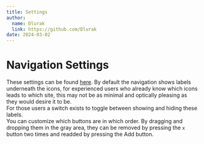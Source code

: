 ```yaml
---
title: Settings
author:
  name: Dlurak
  link: https://github.com/Dlurak
date: 2024-03-02
---
```


# Navigation Settings

These settings can be found [here](/settings/preferences). By default the navigation shows labels underneath the icons,
for experienced users who already know which icons leads to which site,
this may not be as minimal and optically pleasing as they would desire it to be.  
For those users a switch exists to toggle between showing and hiding these labels.  
You can customize which buttons are in which order. By dragging and dropping them in the gray area, they can be removed
by pressing the `x` button two times and readded by pressing the <span class="bg-light-secondary dark:bg-dark-secondary px-2 py-1">Add</span> button.
